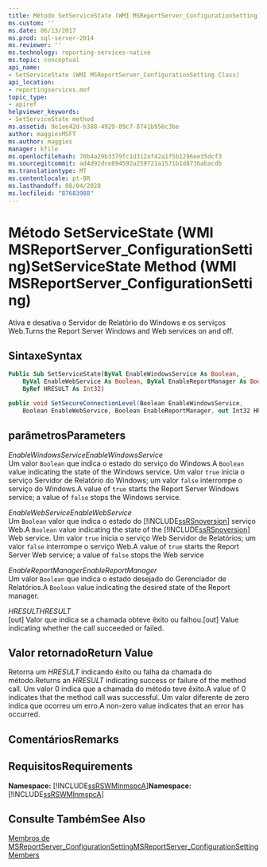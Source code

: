 ```yaml
---
title: Método SetServiceState (WMI MSReportServer_ConfigurationSetting) | Microsoft Docs
ms.custom: ''
ms.date: 06/13/2017
ms.prod: sql-server-2014
ms.reviewer: ''
ms.technology: reporting-services-native
ms.topic: conceptual
api_name:
- SetServiceState (WMI MSReportServer_ConfigurationSetting Class)
api_location:
- reportingservices.mof
topic_type:
- apiref
helpviewer_keywords:
- SetServiceState method
ms.assetid: 9e1ee42d-b388-4929-89c7-8741b956c3be
author: maggiesMSFT
ms.author: maggies
manager: kfile
ms.openlocfilehash: 70b4a29b3379fc1d312af42a1f5b1296ee35dcf3
ms.sourcegitcommit: ad4d92dce894592a259721a1571b1d8736abacdb
ms.translationtype: MT
ms.contentlocale: pt-BR
ms.lasthandoff: 08/04/2020
ms.locfileid: "87683988"
---
```

# <a name="setservicestate-method-wmi-msreportserver_configurationsetting"></a><span data-ttu-id="c80dd-102">Método SetServiceState (WMI MSReportServer_ConfigurationSetting)</span><span class="sxs-lookup"><span data-stu-id="c80dd-102">SetServiceState Method (WMI MSReportServer_ConfigurationSetting)</span></span>
  <span data-ttu-id="c80dd-103">Ativa e desativa o Servidor de Relatório do Windows e os serviços Web.</span><span class="sxs-lookup"><span data-stu-id="c80dd-103">Turns the Report Server Windows and Web services on and off.</span></span>  
  
## <a name="syntax"></a><span data-ttu-id="c80dd-104">Sintaxe</span><span class="sxs-lookup"><span data-stu-id="c80dd-104">Syntax</span></span>  
  
```vb  
Public Sub SetServiceState(ByVal EnableWindowsService As Boolean, _  
    ByVal EnableWebService As Boolean, ByVal EnableReportManager As Boolean, _  
    ByRef HRESULT As Int32)  
```  
  
```csharp  
public void SetSecureConnectionLevel(Boolean EnableWindowsService,  
    Boolean EnableWebService, Boolean EnableReportManager, out Int32 HRESULT);  
```  
  
## <a name="parameters"></a><span data-ttu-id="c80dd-105">parâmetros</span><span class="sxs-lookup"><span data-stu-id="c80dd-105">Parameters</span></span>  
 <span data-ttu-id="c80dd-106">*EnableWindowsService*</span><span class="sxs-lookup"><span data-stu-id="c80dd-106">*EnableWindowsService*</span></span>  
 <span data-ttu-id="c80dd-107">Um valor `Boolean` que indica o estado do serviço do Windows.</span><span class="sxs-lookup"><span data-stu-id="c80dd-107">A `Boolean` value indicating the state of the Windows service.</span></span> <span data-ttu-id="c80dd-108">Um valor `true` inicia o serviço Servidor de Relatório do Windows; um valor `false` interrompe o serviço do Windows.</span><span class="sxs-lookup"><span data-stu-id="c80dd-108">A value of `true` starts the Report Server Windows service; a value of `false` stops the Windows service.</span></span>  
  
 <span data-ttu-id="c80dd-109">*EnableWebService*</span><span class="sxs-lookup"><span data-stu-id="c80dd-109">*EnableWebService*</span></span>  
 <span data-ttu-id="c80dd-110">Um `Boolean` valor que indica o estado do [!INCLUDE[ssRSnoversion](../../includes/ssrsnoversion-md.md)] serviço Web.</span><span class="sxs-lookup"><span data-stu-id="c80dd-110">A `Boolean` value indicating the state of the [!INCLUDE[ssRSnoversion](../../includes/ssrsnoversion-md.md)] Web service.</span></span> <span data-ttu-id="c80dd-111">Um valor `true` inicia o serviço Web Servidor de Relatórios; um valor `false` interrompe o serviço Web.</span><span class="sxs-lookup"><span data-stu-id="c80dd-111">A value of `true` starts the Report Server Web service; a value of `false` stops the Web service</span></span>  
  
 <span data-ttu-id="c80dd-112">*EnableReportManager*</span><span class="sxs-lookup"><span data-stu-id="c80dd-112">*EnableReportManager*</span></span>  
 <span data-ttu-id="c80dd-113">Um valor `Boolean` que indica o estado desejado do Gerenciador de Relatórios.</span><span class="sxs-lookup"><span data-stu-id="c80dd-113">A `Boolean` value indicating the desired state of the Report manager.</span></span>  
  
 <span data-ttu-id="c80dd-114">*HRESULT*</span><span class="sxs-lookup"><span data-stu-id="c80dd-114">*HRESULT*</span></span>  
 <span data-ttu-id="c80dd-115">[out] Valor que indica se a chamada obteve êxito ou falhou.</span><span class="sxs-lookup"><span data-stu-id="c80dd-115">[out] Value indicating whether the call succeeded or failed.</span></span>  
  
## <a name="return-value"></a><span data-ttu-id="c80dd-116">Valor retornado</span><span class="sxs-lookup"><span data-stu-id="c80dd-116">Return Value</span></span>  
 <span data-ttu-id="c80dd-117">Retorna um *HRESULT* indicando êxito ou falha da chamada do método.</span><span class="sxs-lookup"><span data-stu-id="c80dd-117">Returns an *HRESULT* indicating success or failure of the method call.</span></span> <span data-ttu-id="c80dd-118">Um valor 0 indica que a chamada do método teve êxito.</span><span class="sxs-lookup"><span data-stu-id="c80dd-118">A value of 0 indicates that the method call was successful.</span></span> <span data-ttu-id="c80dd-119">Um valor diferente de zero indica que ocorreu um erro.</span><span class="sxs-lookup"><span data-stu-id="c80dd-119">A non-zero value indicates that an error has occurred.</span></span>  
  
## <a name="remarks"></a><span data-ttu-id="c80dd-120">Comentários</span><span class="sxs-lookup"><span data-stu-id="c80dd-120">Remarks</span></span>  
  
## <a name="requirements"></a><span data-ttu-id="c80dd-121">Requisitos</span><span class="sxs-lookup"><span data-stu-id="c80dd-121">Requirements</span></span>  
 <span data-ttu-id="c80dd-122">**Namespace:** [!INCLUDE[ssRSWMInmspcA](../../includes/ssrswminmspca-md.md)]</span><span class="sxs-lookup"><span data-stu-id="c80dd-122">**Namespace:** [!INCLUDE[ssRSWMInmspcA](../../includes/ssrswminmspca-md.md)]</span></span>  
  
## <a name="see-also"></a><span data-ttu-id="c80dd-123">Consulte Também</span><span class="sxs-lookup"><span data-stu-id="c80dd-123">See Also</span></span>  
 [<span data-ttu-id="c80dd-124">Membros de MSReportServer_ConfigurationSetting</span><span class="sxs-lookup"><span data-stu-id="c80dd-124">MSReportServer_ConfigurationSetting Members</span></span>](msreportserver-configurationsetting-members.md)  
  
  
